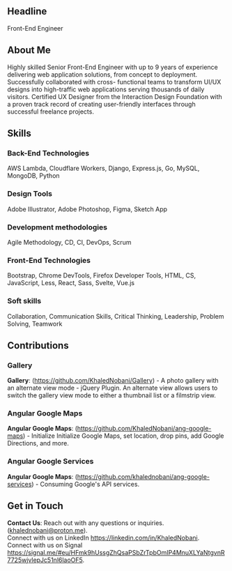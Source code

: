 ## Headline

Front-End Engineer

## About Me

Highly skilled Senior Front-End Engineer with up to 9 years of experience delivering web application solutions, from concept to deployment. Successfully collaborated with cross- functional teams to transform UI/UX designs into high-traffic web applications serving thousands of daily visitors. Certified UX Designer from the Interaction Design Foundation with a proven track record of creating user-friendly interfaces through successful freelance projects.

## Skills

### Back-End Technologies
AWS Lambda, Cloudflare Workers, Django, Express.js, Go, MySQL, MongoDB, Python

### Design Tools
Adobe Illustrator, Adobe Photoshop, Figma, Sketch App

### Development methodologies
Agile Methodology, CD, CI, DevOps, Scrum

### Front-End Technologies
Bootstrap, Chrome DevTools, Firefox Developer Tools, HTML, CS, JavaScript, Less, React, Sass, Svelte, Vue.js

### Soft skills
Collaboration, Communication Skills, Critical Thinking, Leadership, Problem Solving, Teamwork

## Contributions

### Gallery
<b>Gallery</b>: (https://github.com/KhaledNobani/Gallery) -  A photo gallery with an alternate view mode - jQuery Plugin. An alternate view allows users to switch the gallery view mode to either a thumbnail list or a filmstrip view.

### Angular Google Maps
<b>Angular Google Maps</b>: (https://github.com/KhaledNobani/ang-google-maps) -  Initialize Initialize Google Maps, set location, drop pins, add Google Directions, and more.

### Angular Google Services
<b>Angular Google Maps</b>: (https://github.com/khalednobani/ang-google-services) -  Consuming Google's API services.

## Get in Touch

<b>Contact Us</b>: Reach out with any questions or inquiries. (khalednobani@proton.me).
<br />
Connect with us on LinkedIn https://linkedin.com/in/KhaledNobani.
<br />
Connect with us on Signal https://signal.me/#eu/HFmk9hUssgZhQsaPSbZrTpbOmIP4MnuXLYaNtgvnR7725wjvlepJc51nl6laoOF5.
<br />
